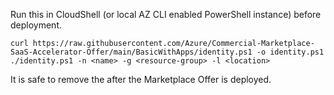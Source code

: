 Run this in CloudShell (or local AZ CLI enabled PowerShell instance) before deployment.

```
curl https://raw.githubusercontent.com/Azure/Commercial-Marketplace-SaaS-Accelerator-Offer/main/BasicWithApps/identity.ps1 -o identity.ps1
./identity.ps1 -n <name> -g <resource-group> -l <location>
```

It is safe to remove the <resource-group> after the Marketplace Offer is deployed.